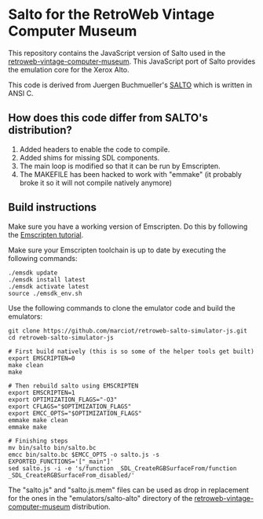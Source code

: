 
Salto for the RetroWeb Vintage Computer Museum
============================================

This repository contains the JavaScript version of Salto used in the [retroweb-vintage-computer-museum](https://github.com/marciot/retroweb-vintage-computer-museum). This JavaScript port of Salto provides the
emulation core for the Xerox Alto.

This code is derived from Juergen Buchmueller's [SALTO](https://github.com/brainsqueezer/salto_simulator) which is written in ANSI C.

## How does this code differ from SALTO's distribution?

1. Added headers to enable the code to compile.
2. Added shims for missing SDL components.
2. The main loop is modified so that it can be run by Emscripten.
3. The MAKEFILE has been hacked to work with "emmake" (it probably broke it so it will not compile natively anymore)

## Build instructions

Make sure you have a working version of Emscripten. Do this by following the [Emscripten tutorial](https://kripken.github.io/emscripten-site/index.html).

Make sure your Emscripten toolchain is up to date by executing the following commands:

```
./emsdk update
./emsdk install latest
./emsdk activate latest
source ./emsdk_env.sh
```

Use the following commands to clone the emulator code and build the emulators:

```
git clone https://github.com/marciot/retroweb-salto-simulator-js.git
cd retroweb-salto-simulator-js

# First build natively (this is so some of the helper tools get built)
export EMSCRIPTEN=0
make clean
make

# Then rebuild salto using EMSCRIPTEN
export EMSCRIPTEN=1
export OPTIMIZATION_FLAGS="-O3"
export CFLAGS="$OPTIMIZATION_FLAGS"
export EMCC_OPTS="$OPTIMIZATION_FLAGS"
emmake make clean
emmake make

# Finishing steps
mv bin/salto bin/salto.bc
emcc bin/salto.bc $EMCC_OPTS -o salto.js -s EXPORTED_FUNCTIONS='["_main"]'
sed salto.js -i -e 's/function _SDL_CreateRGBSurfaceFrom/function _SDL_CreateRGBSurfaceFrom_disabled/'
```

The "salto.js" and "salto.js.mem" files can be used as drop in replacement for the ones in the
"emulators/salto-alto" directory of the
[retroweb-vintage-computer-museum](https://github.com/marciot/retroweb-vintage-computer-museum) distribution.
